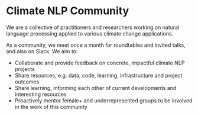 # Climate NLP Community

We are a collective of practitioners and researchers working on natural language processing applied to various climate change applications. 

As a community, we meet once a month for roundtables and invited talks, and also on Slack. We aim to:

- Collaborate and provide feedback on concrete, impactful climate NLP projects
- Share resources, e.g. data, code, learning, infrastructure and project outcomes
- Share learning, informing each other of current developments and interesting resources
- Proactively mentor female+ and underrepresented groups to be involved in the work of this community

